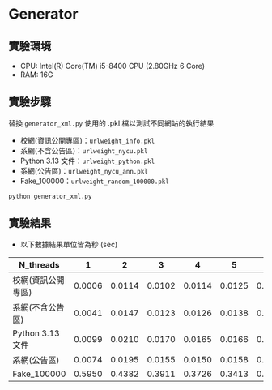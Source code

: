 # Generator


## 實驗環境
- CPU: Intel(R) Core(TM) i5-8400 CPU (2.80GHz 6 Core)
- RAM: 16G

## 實驗步驟

替換 `generator_xml.py` 使用的 .pkl 檔以測試不同網站的執行結果
- 校網(資訊公開專區)：`urlweight_info.pkl`
- 系網(不含公告區)：`urlweight_nycu.pkl`
- Python 3.13 文件：`urlweight_python.pkl`
- 系網(公告區)：`urlweight_nycu_ann.pkl`
- Fake_100000：`urlweight_random_100000.pkl`

```
python generator_xml.py
```


## 實驗結果

<!-- 幫我整理成表格 -->
<!-- s = '''0.013993334770202637
0.012594485282897949
0.011462855339050292
0.010214567184448242
0.011464548110961915
0.0006660699844360351'''
title = '校網(資訊公開專區)' -->

- 以下數據結果單位皆為秒  (sec)

| N_threads​         | 1      | 2      | 3      | 4      | 5      | 6      |
| ------------------ | ------ | ------ | ------ | ------ | ------ | ------ |
| 校網(資訊公開專區) | 0.0006 | 0.0114 | 0.0102 | 0.0114 | 0.0125 | 0.0139 |
| 系網(不含公告區)​  | 0.0041 | 0.0147 | 0.0123 | 0.0126 | 0.0138 | 0.0155 |
| Python 3.13 文件   | 0.0099 | 0.0210 | 0.0170 | 0.0165 | 0.0166 | 0.0181 |
| 系網(公告區)​      | 0.0074 | 0.0195 | 0.0155 | 0.0150 | 0.0158 | 0.0172 |
| Fake_100000        | 0.5950 | 0.4382 | 0.3911 | 0.3726 | 0.3413 | 0.3504 |


